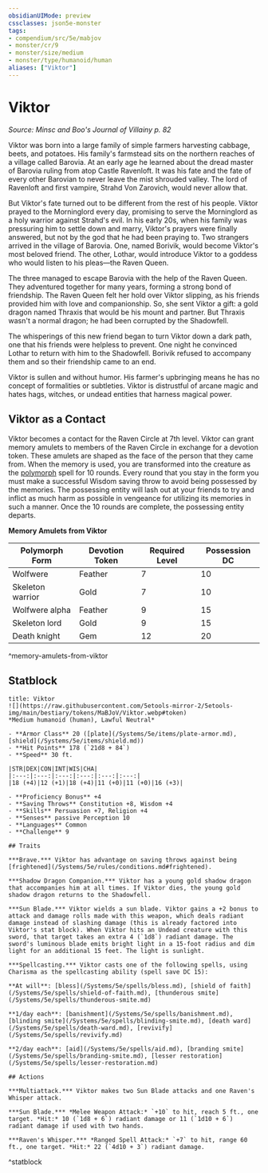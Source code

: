 ```yaml
---
obsidianUIMode: preview
cssclasses: json5e-monster
tags:
- compendium/src/5e/mabjov
- monster/cr/9
- monster/size/medium
- monster/type/humanoid/human
aliases: ["Viktor"]
---
```

# Viktor
*Source: Minsc and Boo's Journal of Villainy p. 82*  

Viktor was born into a large family of simple farmers harvesting cabbage, beets, and potatoes. His family's farmstead sits on the northern reaches of a village called Barovia. At an early age he learned about the dread master of Barovia ruling from atop Castle Ravenloft. It was his fate and the fate of every other Barovian to never leave the mist shrouded valley. The lord of Ravenloft and first vampire, Strahd Von Zarovich, would never allow that.

But Viktor's fate turned out to be different from the rest of his people. Viktor prayed to the Morninglord every day, promising to serve the Morninglord as a holy warrior against Strahd's evil. In his early 20s, when his family was pressuring him to settle down and marry, Viktor's prayers were finally answered, but not by the god that he had been praying to. Two strangers arrived in the village of Barovia. One, named Borivik, would become Viktor's most beloved friend. The other, Lothar, would introduce Viktor to a goddess who would listen to his pleas—the Raven Queen.

The three managed to escape Barovia with the help of the Raven Queen. They adventured together for many years, forming a strong bond of friendship. The Raven Queen felt her hold over Viktor slipping, as his friends provided him with love and companionship. So, she sent Viktor a gift: a gold dragon named Thraxis that would be his mount and partner. But Thraxis wasn't a normal dragon; he had been corrupted by the Shadowfell.

The whisperings of this new friend began to turn Viktor down a dark path, one that his friends were helpless to prevent. One night he convinced Lothar to return with him to the Shadowfell. Borivik refused to accompany them and so their friendship came to an end.

Viktor is sullen and without humor. His farmer's upbringing means he has no concept of formalities or subtleties. Viktor is distrustful of arcane magic and hates hags, witches, or undead entities that harness magical power.

## Viktor as a Contact

Viktor becomes a contact for the Raven Circle at 7th level. Viktor can grant memory amulets to members of the Raven Circle in exchange for a devotion token. These amulets are shaped as the face of the person that they came from. When the memory is used, you are transformed into the creature as the [polymorph](/Systems/5e/spells/polymorph.md) spell for 10 rounds. Every round that you stay in the form you must make a successful Wisdom saving throw to avoid being possessed by the memories. The possessing entity will lash out at your friends to try and inflict as much harm as possible in vengeance for utilizing its memories in such a manner. Once the 10 rounds are complete, the possessing entity departs.

**Memory Amulets from Viktor**

| Polymorph Form | Devotion Token | Required Level | Possession DC |
|----------------|----------------|----------------|---------------|
| Wolfwere | Feather | 7 | 10 |
| Skeleton warrior | Gold | 7 | 10 |
| Wolfwere alpha | Feather | 9 | 15 |
| Skeleton lord | Gold | 9 | 15 |
| Death knight | Gem | 12 | 20 |
^memory-amulets-from-viktor

## Statblock

```ad-statblock
title: Viktor
![](https://raw.githubusercontent.com/5etools-mirror-2/5etools-img/main/bestiary/tokens/MaBJoV/Viktor.webp#token)
*Medium humanoid (human), Lawful Neutral*

- **Armor Class** 20 ([plate](/Systems/5e/items/plate-armor.md), [shield](/Systems/5e/items/shield.md))
- **Hit Points** 178 (`21d8 + 84`)
- **Speed** 30 ft.

|STR|DEX|CON|INT|WIS|CHA|
|:---:|:---:|:---:|:---:|:---:|:---:|
|18 (+4)|12 (+1)|18 (+4)|11 (+0)|11 (+0)|16 (+3)|

- **Proficiency Bonus** +4
- **Saving Throws** Constitution +8, Wisdom +4
- **Skills** Persuasion +7, Religion +4
- **Senses** passive Perception 10
- **Languages** Common
- **Challenge** 9

## Traits

***Brave.*** Viktor has advantage on saving throws against being [frightened](/Systems/5e/rules/conditions.md#frightened).

***Shadow Dragon Companion.*** Viktor has a young gold shadow dragon that accompanies him at all times. If Viktor dies, the young gold shadow dragon returns to the Shadowfell.

***Sun Blade.*** Viktor wields a sun blade. Viktor gains a +2 bonus to attack and damage rolls made with this weapon, which deals radiant damage instead of slashing damage (this is already factored into Viktor's stat block). When Viktor hits an Undead creature with this sword, that target takes an extra 4 (`1d8`) radiant damage. The sword's luminous blade emits bright light in a 15-foot radius and dim light for an additional 15 feet. The light is sunlight.

***Spellcasting.*** Viktor casts one of the following spells, using Charisma as the spellcasting ability (spell save DC 15):

**At will**: [bless](/Systems/5e/spells/bless.md), [shield of faith](/Systems/5e/spells/shield-of-faith.md), [thunderous smite](/Systems/5e/spells/thunderous-smite.md)

**1/day each**: [banishment](/Systems/5e/spells/banishment.md), [blinding smite](/Systems/5e/spells/blinding-smite.md), [death ward](/Systems/5e/spells/death-ward.md), [revivify](/Systems/5e/spells/revivify.md)

**2/day each**: [aid](/Systems/5e/spells/aid.md), [branding smite](/Systems/5e/spells/branding-smite.md), [lesser restoration](/Systems/5e/spells/lesser-restoration.md)

## Actions

***Multiattack.*** Viktor makes two Sun Blade attacks and one Raven's Whisper attack.

***Sun Blade.*** *Melee Weapon Attack:* `+10` to hit, reach 5 ft., one target. *Hit:* 10 (`1d8 + 6`) radiant damage or 11 (`1d10 + 6`) radiant damage if used with two hands.

***Raven's Whisper.*** *Ranged Spell Attack:* `+7` to hit, range 60 ft., one target. *Hit:* 22 (`4d10 + 3`) radiant damage.
```
^statblock